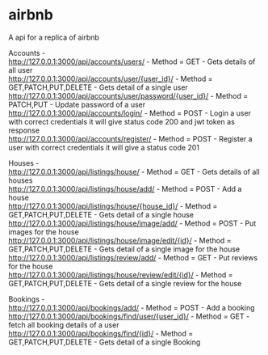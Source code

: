 # airbnb<br>
A api for a replica of airbnb<br>

Accounts - <br>
http://127.0.0.1:3000/api/accounts/users/ - Method = GET - Gets details of all user	<br>
http://127.0.0.1:3000/api/accounts/user/{user_id}/ - Method = GET,PATCH,PUT,DELETE - Gets detail of a single user	<br>
http://127.0.0.1:3000/api/accounts/user/password/{user_id}/ - Method = PATCH,PUT - Update password of a user	<br>
http://127.0.0.1:3000/api/accounts/login/ - Method = POST - Login a user with correct credentials it will give status code 200 and jwt token as response	<br>
http://127.0.0.1:3000/api/accounts/register/ - Method = POST - Register a user with correct credentials it will give a status code 201	<be>

Houses - <br>
http://127.0.0.1:3000/api/listings/house/ - Method = GET - Gets details of all houses	<br>
http://127.0.0.1:3000/api/listings/house/add/ - Method = POST - Add a house <br>
http://127.0.0.1:3000/api/listings/house/{house_id}/ - Method = GET,PATCH,PUT,DELETE - Gets detail of a single house	<br>
http://127.0.0.1:3000/api/listings/house/image/add/ - Method = POST - Put images for the house	<br>
http://127.0.0.1:3000/api/listings/house/image/edit/{id}/ - Method = GET,PATCH,PUT,DELETE - Gets detail of a single image for the house <br>
http://127.0.0.1:3000/api/listings/review/add/ - Method = GET - Put reviews for the house	<br>
http://127.0.0.1:3000/api/listings/house/review/edit/{id}/ - Method = GET,PATCH,PUT,DELETE - Gets detail of a single review for the house	<be>

Bookings - <br>
http://127.0.0.1:3000/api/bookings/add/ - Method = POST - Add a booking	<br> 
http://127.0.0.1:3000/api/bookings/find/user/{user_id}/ - Method = GET - fetch all booking details of a user <br>
http://127.0.0.1:3000/api/bookings/find/{id}/ - Method = GET,PATCH,PUT,DELETE - Gets detail of a single Booking	<br>
